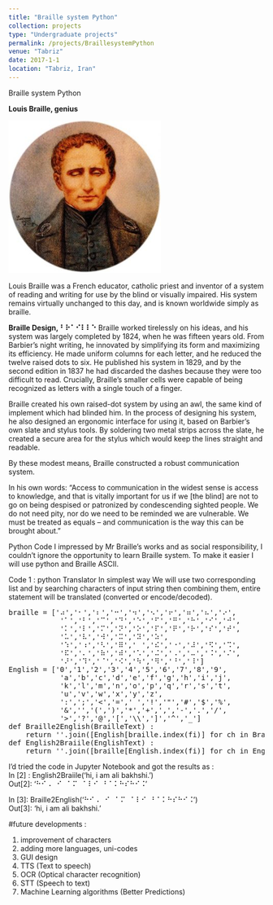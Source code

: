 ```yaml
---
title: "Braille system Python"
collection: projects
type: "Undergraduate projects"
permalink: /projects/BraillesystemPython
venue: "Tabriz"
date: 2017-1-1
location: "Tabriz, Iran"
---
```


Braille system Python

<b>Louis Braille, genius</b>

![LouisBraille.jpg](/images/projects/LouisBraille.jpg)

Louis Braille was a French educator, catholic priest and inventor of a system of reading and writing for use by the blind or visually impaired. His system remains virtually unchanged to this day, and is known worldwide simply as braille.

<b>Braille Design, ⠃⠗⠁⠊⠇⠇⠑</b>
Braille worked tirelessly on his ideas, and his system was largely completed by 1824, when he was fifteen years old. From Barbier’s night writing, he innovated by simplifying its form and maximizing its efficiency. He made uniform columns for each letter, and he reduced the twelve raised dots to six. He published his system in 1829, and by the second edition in 1837 he had discarded the dashes because they were too difficult to read. Crucially, Braille’s smaller cells were capable of being recognized as letters with a single touch of a finger.

Braille created his own raised-dot system by using an awl, the same kind of implement which had blinded him. In the process of designing his system, he also designed an ergonomic interface for using it, based on Barbier’s own slate and stylus tools. By soldering two metal strips across the slate, he created a secure area for the stylus which would keep the lines straight and readable.

By these modest means, Braille constructed a robust communication system.

In his own words: “Access to communication in the widest sense is access to knowledge, and that is vitally important for us if we [the blind] are not to go on being despised or patronized by condescending sighted people. We do not need pity, nor do we need to be reminded we are vulnerable. We must be treated as equals – and communication is the way this can be brought about.”

Python Code
I impressed by Mr Braille’s works and as social responsibility, I couldn’t ignore the opportunity to learn Braille system. To make it easier I will use python and Braille ASCII.

Code 1 : python Translator
In simplest way We will use two corresponding list and by searching characters of input string then combining them, entire statement will be translated (converted or encode/decoded).
<pre>
braille = ['⠴','⠂','⠆','⠒','⠲','⠢','⠖','⠶','⠦','⠔',
			'⠁','⠃','⠉','⠙','⠑','⠋','⠛','⠓','⠊','⠚',
			'⠅','⠇','⠍','⠝','⠕','⠏','⠟','⠗','⠎','⠞',
			'⠥','⠧','⠺','⠭','⠽','⠵',
			'⠱','⠰','⠣','⠿','⠀','⠮','⠐','⠼','⠫','⠩',
			'⠯','⠄','⠷','⠾','⠡','⠬','⠠','⠤','⠨','⠌',
			'⠜','⠹','⠈','⠪','⠳','⠻','⠘','⠸']
English = ['0','1','2','3','4','5','6','7','8','9',
			'a','b','c','d','e','f','g','h','i','j',
			'k','l','m','n','o','p','q','r','s','t',
			'u','v','w','x','y','z',
			':',';','<','=',' ','!','"','#','$','%',
			'&','','(',')','*','+',',','-','.','/',
			'>','?','@','[','\\',']','^','_']
def Braille2English(BrailleText) :
	return ''.join([English[braille.index(fi)] for ch in BrailleText for fi in braille if ch == fi])
def English2Braiile(EnglishText) :
	return ''.join([braille[English.index(fi)] for ch in EnglishText for fi in English if ch == fi])
</pre>
I’d tried the code in Jupyter Notebook and got the results as :  
In [2] : English2Braiile(‘hi, i am ali bakhshi.’)  
Out[2]: ‘⠓⠊⠠⠀⠊⠀⠁⠍⠀⠁⠇⠊⠀⠃⠁⠅⠓⠎⠓⠊⠨’  

In  [3]: Braille2English(‘⠓⠊⠠⠀⠊⠀⠁⠍⠀⠁⠇⠊⠀⠃⠁⠅⠓⠎⠓⠊⠨’)  
Out[3]: ‘hi, i am ali bakhshi.’

#future developments :  
1) improvement of characters  
2) adding more languages, uni-codes  
3) GUI design  
4) TTS (Text to speech)  
5) OCR (Optical character recognition)  
6) STT (Speech to text)  
7) Machine Learning algorithms (Better Predictions)  

